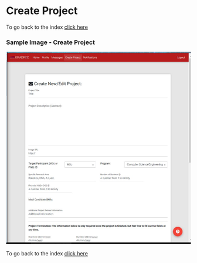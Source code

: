 # Create Project



To go back to the index [click here](https://github.com/rubencg195/GRADREC)


### Sample Image - Create Project
![alt text](createProject.JPG "Edit/Create Project") 

To go back to the index [click here](https://github.com/rubencg195/GRADREC)
